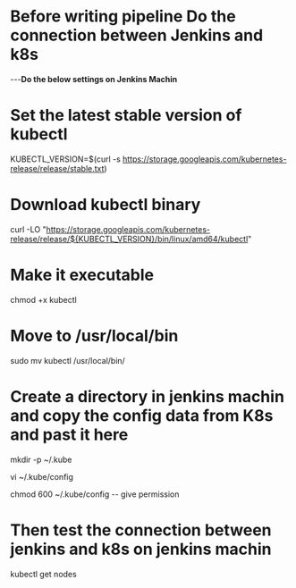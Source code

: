 # Before writing pipeline Do the connection between Jenkins and k8s
---**Do the below settings on Jenkins Machin**
# Set the latest stable version of kubectl
KUBECTL_VERSION=$(curl -s https://storage.googleapis.com/kubernetes-release/release/stable.txt)

# Download kubectl binary
curl -LO "https://storage.googleapis.com/kubernetes-release/release/${KUBECTL_VERSION}/bin/linux/amd64/kubectl"

# Make it executable
chmod +x kubectl

# Move to /usr/local/bin
sudo mv kubectl /usr/local/bin/


# **Create a directory in jenkins machin and copy the config data from K8s and past it here**
mkdir -p ~/.kube

vi ~/.kube/config

chmod 600 ~/.kube/config    -- give permission

# **Then test the connection between jenkins and k8s on jenkins machin**
kubectl get nodes
